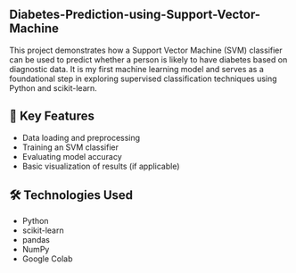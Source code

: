 ## Diabetes-Prediction-using-Support-Vector-Machine
This project demonstrates how a Support Vector Machine (SVM) classifier can be used to predict whether a person is likely to have diabetes based on diagnostic data. It is my first machine learning model and serves as a foundational step in exploring supervised classification techniques using Python and scikit-learn.
## 📌 Key Features

- Data loading and preprocessing
- Training an SVM classifier
- Evaluating model accuracy
- Basic visualization of results (if applicable)


## 🛠️ Technologies Used

- Python
- scikit-learn
- pandas
- NumPy
- Google Colab
